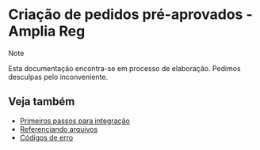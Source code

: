 ﻿# Criação de pedidos pré-aprovados - Amplia Reg

> [!NOTE]
> Esta documentação encontra-se em processo de elaboração. Pedimos desculpas pelo inconveniente.

## Veja também

* [Primeiros passos para integração](get-started.md)
* [Referenciando arquivos](file-referencing.md)
* [Códigos de erro](error-codes.md)
